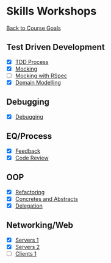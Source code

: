 # Skills Workshops

[Back to Course Goals](../README.md)

## Test Driven Development

- [x] [TDD Process](TDD_process.md)
- [x] [Mocking](mocking.md)
- [ ] [Mocking with RSpec](mocking_with_rspec.md)
- [x] [Domain Modelling](domain_modelling.md)

## Debugging

- [x] [Debugging](debugging.md)

## EQ/Process

- [x] [Feedback](feedback.md)
- [x] [Code Review](code_review.md)

## OOP

- [x] [Refactoring](refactoring.md)
- [x] [Concretes and Abstracts](concretes_and_abstracts.md)
- [x] [Delegation](delegation.md)

## Networking/Web

- [x] [Servers 1](servers_1.md)
- [x] [Servers 2](servers_2.md)
- [ ] [Clients 1](clients_1.md)
